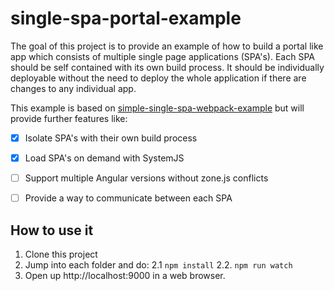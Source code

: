 # single-spa-portal-example
The goal of this project is to provide an example of how to build a portal like app which consists of multiple single page applications (SPA's). Each SPA should be self contained with its own build process. It should be individually deployable without the need to deploy the whole application if there are changes to any individual app.

This example is based on [simple-single-spa-webpack-example](https://github.com/joeldenning/simple-single-spa-webpack-example/blob/master/README.md) but will provide further features like:

- [x] Isolate SPA's with their own build process
- [x] Load SPA's on demand with SystemJS
- [ ] Support multiple Angular versions without zone.js conflicts
- [ ] Provide a way to communicate between each SPA


## How to use it
1. Clone this project
2. Jump into each folder and do:
2.1 `npm install`
2.2. `npm run watch`
4. Open up http://localhost:9000 in a web browser.
